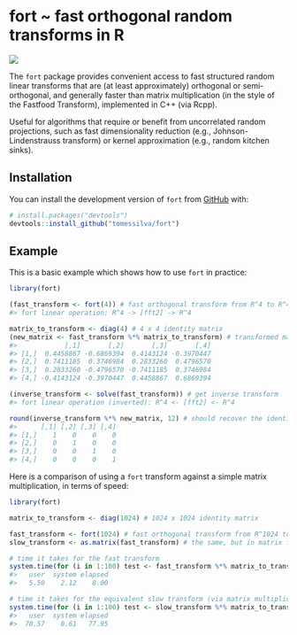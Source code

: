 
<!-- README.md is generated from README.Rmd. Please edit that file -->

# fort ~ fast orthogonal random transforms in R

<!-- badges: start -->

![](https://img.shields.io/badge/package-fort-blue?logo=r)

<!-- badges: end -->

The `fort` package provides convenient access to fast structured random
linear transforms that are (at least approximately) orthogonal or
semi-orthogonal, and generally faster than matrix multiplication (in the
style of the Fastfood Transform), implemented in C++ (via Rcpp).

Useful for algorithms that require or benefit from uncorrelated random
projections, such as fast dimensionality reduction (e.g.,
Johnson-Lindenstrauss transform) or kernel approximation (e.g., random
kitchen sinks).

## Installation

You can install the development version of `fort` from
[GitHub](https://github.com/) with:

``` r
# install.packages("devtools")
devtools::install_github("tomessilva/fort")
```

## Example

This is a basic example which shows how to use `fort` in practice:

``` r
library(fort)

(fast_transform <- fort(4)) # fast orthogonal transform from R^4 to R^4
#> fort linear operation: R^4 -> [fft2] -> R^4

matrix_to_transform <- diag(4) # 4 x 4 identity matrix
(new_matrix <- fast_transform %*% matrix_to_transform) # transformed matrix
#>            [,1]       [,2]       [,3]       [,4]
#> [1,]  0.4458867 -0.6869394  0.4143124 -0.3970447
#> [2,]  0.7411185  0.3746984  0.2833260  0.4796570
#> [3,]  0.2833260 -0.4796570 -0.7411185  0.3746984
#> [4,] -0.4143124 -0.3970447  0.4458867  0.6869394

(inverse_transform <- solve(fast_transform)) # get inverse transform
#> fort linear operation (inverted): R^4 <- [fft2] <- R^4

round(inverse_transform %*% new_matrix, 12) # should recover the identity matrix
#>      [,1] [,2] [,3] [,4]
#> [1,]    1    0    0    0
#> [2,]    0    1    0    0
#> [3,]    0    0    1    0
#> [4,]    0    0    0    1
```

Here is a comparison of using a `fort` transform against a simple matrix
multiplication, in terms of speed:

``` r
library(fort)

matrix_to_transform <- diag(1024) # 1024 x 1024 identity matrix

fast_transform <- fort(1024) # fast orthogonal transform from R^1024 to R^1024
slow_transform <- as.matrix(fast_transform) # the same, but in matrix form

# time it takes for the fast transform
system.time(for (i in 1:100) test <- fast_transform %*% matrix_to_transform, gcFirst = TRUE)
#>   user  system elapsed 
#>   5.50    2.12    8.00

# time it takes for the equivalent slow transform (via matrix multiplication)
system.time(for (i in 1:100) test <- slow_transform %*% matrix_to_transform, gcFirst = TRUE)
#>   user  system elapsed 
#>  70.57    0.61   77.95 
```
